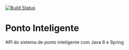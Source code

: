 [![Build Status](https://travis-ci.org/dougvitor/ponto-inteligente-api.svg?branch=master)](https://travis-ci.org/dougvitor/ponto-inteligente-api)
# Ponto Inteligente
API do sistema de ponto inteligente com Java 8 e Spring
